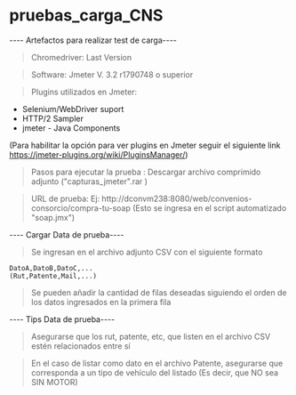 # pruebas_carga_CNS
 ---- Artefactos para realizar test de carga----
 
 > Chromedriver: Last Version 
 
 > Software: Jmeter V. 3.2 r1790748 o superior
 
 > Plugins utilizados en Jmeter: 
 
 
 
   - Selenium/WebDriver suport
   - HTTP/2 Sampler
   - jmeter - Java Components
   
   (Para habilitar la opción para ver plugins en Jmeter seguir el siguiente link https://jmeter-plugins.org/wiki/PluginsManager/)
 
 > Pasos para ejecutar la prueba : Descargar archivo comprimido adjunto ("capturas_jmeter".rar )
 
 > URL de prueba: Ej: http://dconvm238:8080/web/convenios-consorcio/compra-tu-soap (Esto se ingresa en el script automatizado "soap.jmx")
 
 ---- Cargar Data de prueba----
 
 > Se ingresan en el archivo adjunto CSV con el siguiente formato
 
    DatoA,DatoB,DatoC,...
    (Rut,Patente,Mail,...)
 
 > Se pueden añadir la cantidad de filas deseadas siguiendo el orden de los datos ingresados en la primera fila
 
 
 ---- Tips Data de prueba----
 
 > Asegurarse que los rut, patente, etc, que listen en el archivo CSV estén relacionados entre sí
 
 > En el caso de listar como dato en el archivo Patente, asegurarse que corresponda a un tipo de vehículo del listado (Es decir, que NO sea SIN MOTOR)
 
                    
